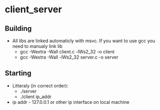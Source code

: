 # client_server
## Building
- All libs are linked automaticly with msvc. If you want to use gcc you need to manualy link lib
  - gcc -Wextra -Wall client.c -lWs2_32 -o client
  - gcc -Wextra -Wall -lWs2_32 server.c -o server
## Starting
- Litteraly (in correct order):
  - ./server
  - ./client ip_addr
- ip addr - 127.0.0.1 or other ip interface on local machine 
